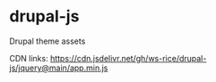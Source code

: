 # drupal-js
Drupal theme assets

CDN links:
https://cdn.jsdelivr.net/gh/ws-rice/drupal-js/jquery@main/app.min.js
